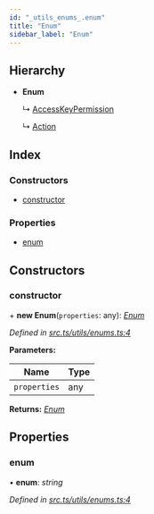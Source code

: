 ```yaml
---
id: "_utils_enums_.enum"
title: "Enum"
sidebar_label: "Enum"
---
```


## Hierarchy

* **Enum**

  ↳ [AccessKeyPermission](_transaction_.accesskeypermission.md)

  ↳ [Action](_transaction_.action.md)

## Index

### Constructors

* [constructor](_utils_enums_.enum.md#constructor)

### Properties

* [enum](_utils_enums_.enum.md#enum)

## Constructors

###  constructor

\+ **new Enum**(`properties`: any): *[Enum](_utils_enums_.enum.md)*

*Defined in [src.ts/utils/enums.ts:4](https://github.com/nearprotocol/nearlib/blob/2987fdb/src.ts/utils/enums.ts#L4)*

**Parameters:**

Name | Type |
------ | ------ |
`properties` | any |

**Returns:** *[Enum](_utils_enums_.enum.md)*

## Properties

###  enum

• **enum**: *string*

*Defined in [src.ts/utils/enums.ts:4](https://github.com/nearprotocol/nearlib/blob/2987fdb/src.ts/utils/enums.ts#L4)*
